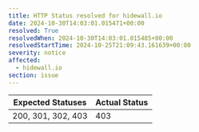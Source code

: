 ```yaml
---
title: HTTP Status resolved for hidewall.io
date: 2024-10-30T14:03:01.015471+00:00
resolved: True
resolvedWhen: 2024-10-30T14:03:01.015485+00:00
resolvedStartTime: 2024-10-25T21:09:43.161639+00:00
severity: notice
affected:
  - hidewall.io
section: issue
---
```


| Expected Statuses | Actual Status  |
|-------------------|----------------|
| 200, 301, 302, 403 | 403 |
